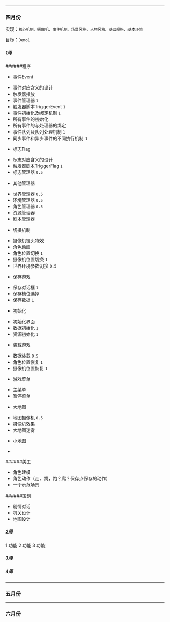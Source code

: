 - - -
### 四月份

实现：``核心机制、摄像机、事件机制、场景风格、人物风格、基础规格、基本环境``

目标：``Demo1``

##### 1周

######程序

  - 事件Event
   + 事件对应含义的设计
   + 触发器摆放
   + 事件管理器 ``1``
   + 触发器脚本TriggerEvent ``1``
   + 事件初始化及绑定机制 ``1``
   + 所有事件的初始化
   + 所有事件的与处理器的绑定
   + 事件队列及队列处理机制 ``1``
   + 同步事件和异步事件的不同执行机制 ``1``
  - 标志Flag
   + 标志对应含义的设计
   + 触发器脚本TriggerFlag  ``1``
   + 标志管理器 ``0.5``
  - 其他管理器
   + 世界管理器  ``0.5``
   + 环境管理器  ``0.5``
   + 角色管理器  ``0.5``
   + 资源管理器
   + 剧本管理器
  - 切换机制
   + 摄像机镜头特效
   + 角色动画
   + 角色位置切换 ``1``
   + 摄像机位置切换 ``1``
   + 世界环境参数切换 ``0.5``
  - 保存游戏
   + 保存对话框 ``1``
   + 保存槽位选择
   + 保存数据 ``1``
  - 初始化
   + 初始化界面
   + 数据初始化 ``1``
   + 资源初始化 ``1``
  - 装载游戏
   + 数据装载 ``0.5``
   + 角色位置恢复 ``1``
   + 摄像机位置恢复 ``1``
  - 游戏菜单
   + 主菜单
   + 暂停菜单
  - 大地图
   + 地图摄像机 ``0.5``
   + 摄像机效果
   + 大地图迷雾
  - 小地图
   + 

######美工

  - 角色建模
  - 角色动作（走，跳，跑？爬？保存点保存的动作）
  - 一个示范场景

######策划

  - 剧情对话
  - 机关设计
  - 地图设计

##### 2周

1 功能
2 功能
3 功能

##### 3周

##### 4周

- - -
### 五月份
- - -
### 六月份
